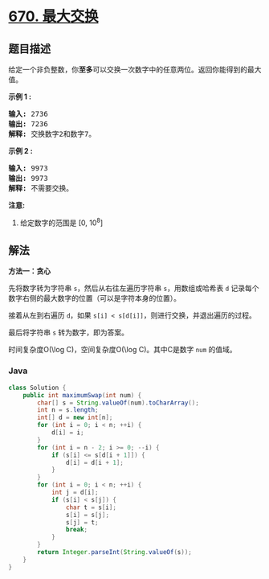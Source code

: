# [670. 最大交换](https://leetcode.cn/problems/maximum-swap)

## 题目描述

<p>给定一个非负整数，你<strong>至多</strong>可以交换一次数字中的任意两位。返回你能得到的最大值。</p>

<p><strong>示例 1 :</strong></p>

<pre>
<strong>输入:</strong> 2736
<strong>输出:</strong> 7236
<strong>解释:</strong> 交换数字2和数字7。
</pre>

<p><strong>示例 2 :</strong></p>

<pre>
<strong>输入:</strong> 9973
<strong>输出:</strong> 9973
<strong>解释:</strong> 不需要交换。
</pre>

<p><strong>注意:</strong></p>

<ol>
	<li>给定数字的范围是&nbsp;[0, 10<sup>8</sup>]</li>
</ol>

## 解法

**方法一：贪心**

先将数字转为字符串 `s`，然后从右往左遍历字符串 `s`，用数组或哈希表 `d` 记录每个数字右侧的最大数字的位置（可以是字符本身的位置）。

接着从左到右遍历 `d`，如果 `s[i] < s[d[i]]`，则进行交换，并退出遍历的过程。

最后将字符串 `s` 转为数字，即为答案。

时间复杂度O(\log C)，空间复杂度O(\log C)。其中C是数字 `num` 的值域。

### **Java**

```java
class Solution {
    public int maximumSwap(int num) {
        char[] s = String.valueOf(num).toCharArray();
        int n = s.length;
        int[] d = new int[n];
        for (int i = 0; i < n; ++i) {
            d[i] = i;
        }
        for (int i = n - 2; i >= 0; --i) {
            if (s[i] <= s[d[i + 1]]) {
                d[i] = d[i + 1];
            }
        }
        for (int i = 0; i < n; ++i) {
            int j = d[i];
            if (s[i] < s[j]) {
                char t = s[i];
                s[i] = s[j];
                s[j] = t;
                break;
            }
        }
        return Integer.parseInt(String.valueOf(s));
    }
}
```
